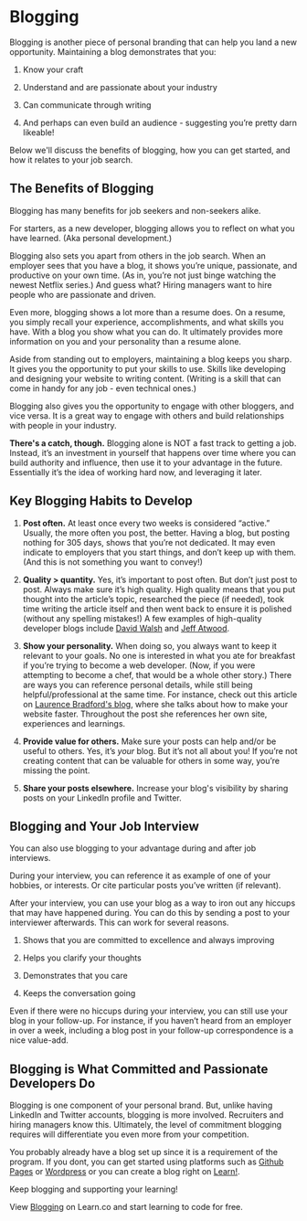 # Blogging 

Blogging is another piece of personal branding that can help you land a new opportunity. Maintaining a blog demonstrates that you:

1. Know your craft

2. Understand and are passionate about your industry

3. Can communicate through writing 

4. And perhaps can even build an audience - suggesting you’re pretty darn likeable!

Below we'll discuss the benefits of blogging, how you can get started, and how it relates to your job search. 

## The Benefits of Blogging

Blogging has many benefits for job seekers and non-seekers alike.

For starters, as a new developer, blogging allows you to reflect on what you have learned. (Aka personal development.)

Blogging also sets you apart from others in the job search. When an employer sees that you have a blog, it shows you’re unique, passionate, and productive on your own time. (As in, you’re not just binge watching the newest Netflix series.) And guess what? Hiring managers want to hire people who are passionate and driven.

Even more, blogging shows a lot more than a resume does. On a resume, you simply recall your experience, accomplishments, and what skills you have. With a blog you show what you can do. It ultimately provides more information on you and your personality than a resume alone.

Aside from standing out to employers, maintaining a blog keeps you sharp. It gives you the opportunity to put your skills to use. Skills like developing and designing your website to writing content. (Writing is a skill that can come in handy for any job - even technical ones.)

Blogging also gives you the opportunity to engage with other bloggers, and vice versa. It is a great way to engage with others and build relationships with people in your industry. 

**There's a catch, though.** Blogging alone is NOT a fast track to getting a job. Instead, it’s an investment in yourself that happens over time where you can build authority and influence, then use it to your advantage in the future. Essentially it’s the idea of working hard now, and leveraging it later.

## Key Blogging Habits to Develop

1. **Post often.** At least once every two weeks is considered “active.” Usually, the more often you post, the better. Having a blog, but posting nothing for 305 days, shows that you’re not dedicated. It may even indicate to employers that you start things, and don’t keep up with them. (And this is not something you want to convey!)

2. **Quality > quantity.** Yes, it’s important to post often. But don’t just post to post. Always make sure it’s high quality. High quality means that you put thought into the article’s topic, researched the piece (if needed), took time writing the article itself and then went back to ensure it is polished (without any spelling mistakes!) A few examples of high-quality developer blogs include [David Walsh](https://davidwalsh.name/) and [Jeff Atwood](https://blog.codinghorror.com/). 

3. **Show your personality.** When doing so, you always want to keep it relevant to your goals. No one is interested in what you ate for breakfast if you’re trying to become a web developer. (Now, if you were attempting to become a chef, that would be a whole other story.) There are ways you can reference personal details, while still being helpful/professional at the same time. For instance, check out this article on [Laurence Bradford's blog](http://learntocodewith.me/posts/make-your-website-fast/), where she talks about how to make your website faster. Throughout the post she references her own site, experiences and learnings.

4. **Provide value for others.** Make sure your posts can help and/or be useful to others. Yes, it’s *your* blog. But it’s not all about you! If you’re not creating content that can be valuable for others in some way, you’re missing the point. 

5. **Share your posts elsewhere.** Increase your blog's visibility by sharing posts on your LinkedIn profile and Twitter. 

## Blogging and Your Job Interview

You can also use blogging to your advantage during and after job interviews.

During your interview, you can reference it as example of one of your hobbies, or interests. Or cite particular posts you’ve written (if relevant). 

After your interview, you can use your blog as a way to iron out any hiccups that may have happened during. You can do this by sending a post to your interviewer afterwards. This can work for several reasons. 

1. Shows that you are committed to excellence and always improving

2. Helps you clarify your thoughts

3. Demonstrates that you care

4. Keeps the conversation going

Even if there were no hiccups during your interview, you can still use your blog in your follow-up. For instance, if you haven’t heard from an employer in over a week, including a blog post in your follow-up correspondence is a nice value-add.

## Blogging is What Committed and Passionate Developers Do 

Blogging is one component of your personal brand. But, unlike having LinkedIn and Twitter accounts, blogging is more involved. Recruiters and hiring managers know this. Ultimately, the level of commitment blogging requires will differentiate you even more from your competition.

You probably already have a blog set up since it is a requirement of the program. If you dont, you can get started using platforms such as [Github Pages](https://pages.github.com/) or [Wordpress](https://wordpress.com/learn-more/?v=blog) or you can create a blog right on [Learn!](learn.co/blog). 

Keep blogging and supporting your learning! 

<p class='util--hide'>View <a href='https://learn.co/lessons/careers-blogging'>Blogging</a> on Learn.co and start learning to code for free.</p>

